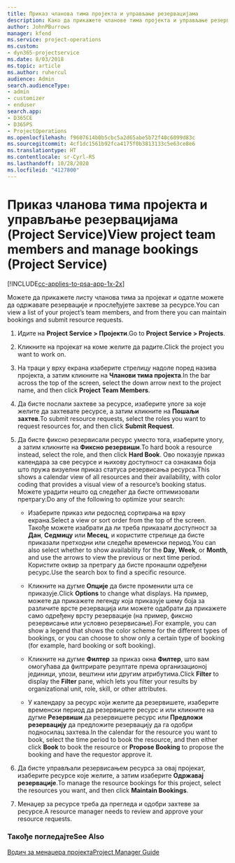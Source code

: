 ```yaml
---
title: Приказ чланова тима пројекта и управљање резервацијама
description: Како да прикажете чланове тима пројекта и управљање резервацијама у програму Project Service
author: JohnPBurrows
manager: kfend
ms.service: project-operations
ms.custom:
- dyn365-projectservice
ms.date: 8/03/2018
ms.topic: article
ms.author: ruhercul
audience: Admin
search.audienceType:
- admin
- customizer
- enduser
search.app:
- D365CE
- D365PS
- ProjectOperations
ms.openlocfilehash: f9607614b0b5cbc5a2d65abe5b72f40c6099d83c
ms.sourcegitcommit: 4cf1dc1561b92fca4175f0b3813133c5e63ce8e6
ms.translationtype: HT
ms.contentlocale: sr-Cyrl-RS
ms.lasthandoff: 10/28/2020
ms.locfileid: "4127800"
---
```

# <a name="view-project-team-members-and-manage-bookings-project-service"></a><span data-ttu-id="e649c-103">Приказ чланова тима пројекта и управљање резервацијама (Project Service)</span><span class="sxs-lookup"><span data-stu-id="e649c-103">View project team members and manage bookings (Project Service)</span></span>

[!INCLUDE[cc-applies-to-psa-app-1x-2x](../includes/cc-applies-to-psa-app-1x-2x.md)]

<span data-ttu-id="e649c-104">Можете да прикажете листу чланова тима за пројекат и одатле можете да одржавате резервације и прослеђујете захтеве за ресурсе.</span><span class="sxs-lookup"><span data-stu-id="e649c-104">You can view a list of your project’s team members, and from there you can maintain bookings and submit resource requests.</span></span>  
  
1.  <span data-ttu-id="e649c-105">Идите на **Project Service > Пројекти**.</span><span class="sxs-lookup"><span data-stu-id="e649c-105">Go to **Project Service > Projects**.</span></span>  
  
2.  <span data-ttu-id="e649c-106">Кликните на пројекат на коме желите да радите.</span><span class="sxs-lookup"><span data-stu-id="e649c-106">Click the project you want to work on.</span></span>  
  
3.  <span data-ttu-id="e649c-107">На траци у врху екрана изаберите стрелицу надоле поред назива пројекта, а затим кликните на **Чланови тима пројекта**.</span><span class="sxs-lookup"><span data-stu-id="e649c-107">In the bar across the top of the screen, select the down arrow next to the project name, and then click **Project Team Members**.</span></span>  
  
4.  <span data-ttu-id="e649c-108">Да бисте послали захтеве за ресурсе, изаберите улоге за које желите да захтевате ресурсе, а затим кликните на **Пошаљи захтев**.</span><span class="sxs-lookup"><span data-stu-id="e649c-108">To submit resource requests, select the roles you want to request resources for, and then click **Submit Request**.</span></span>  
  
5.  <span data-ttu-id="e649c-109">Да бисте фиксно резервисали ресурс уместо тога, изаберите улогу, а затим кликните на **Фиксно резервиши**.</span><span class="sxs-lookup"><span data-stu-id="e649c-109">To hard book a resource instead, select the role, and then click **Hard Book**.</span></span> <span data-ttu-id="e649c-110">Ово показује приказ календара за све ресурсе и њихову доступност са ознакама боја што пружа визуелни приказ статуса резервисања ресурса.</span><span class="sxs-lookup"><span data-stu-id="e649c-110">This shows a calendar view of all resources and their availability, with color coding that provides a visual view of a resource’s booking status.</span></span> <span data-ttu-id="e649c-111">Можете урадити нешто од следећег да бисте оптимизовали претрагу:</span><span class="sxs-lookup"><span data-stu-id="e649c-111">Do any of the following to optimize your search:</span></span>  
  
    -   <span data-ttu-id="e649c-112">Изаберите приказ или редослед сортирања на врху екрана.</span><span class="sxs-lookup"><span data-stu-id="e649c-112">Select a view or sort order from the top of the screen.</span></span> <span data-ttu-id="e649c-113">Такође можете изабрати да ли треба приказати доступност за **Дан**, **Седмицу** или **Месец**, и користите стрелице да бисте приказали претходни или следећи временски период.</span><span class="sxs-lookup"><span data-stu-id="e649c-113">You can also select whether to show availability for the **Day**, **Week**, or **Month**, and use the arrows to view the previous or next time period.</span></span> <span data-ttu-id="e649c-114">Користите оквир за претрагу да бисте пронашли одређени ресурс.</span><span class="sxs-lookup"><span data-stu-id="e649c-114">Use the search box to find a specific resource.</span></span>  
  
    -   <span data-ttu-id="e649c-115">Кликните на дугме **Опције** да бисте променили шта се приказује.</span><span class="sxs-lookup"><span data-stu-id="e649c-115">Click **Options** to change what displays.</span></span> <span data-ttu-id="e649c-116">На пример, можете да прикажете легенду која приказује шему боја за различите врсте резервација или можете одабрати да прикажете само одређену врсту резервације (на пример, фиксно резервисање или условно резервисање).</span><span class="sxs-lookup"><span data-stu-id="e649c-116">For example, you can show a legend that shows the color scheme for the different types of bookings, or you can choose to show only a certain type of booking (for example, hard booking or soft booking).</span></span>  
  
    -   <span data-ttu-id="e649c-117">Кликните на дугме **Филтер** за приказ окна **Филтер**, што вам омогућава да филтрирате резултате према организационој јединици, улози, вештини или другим атрибутима.</span><span class="sxs-lookup"><span data-stu-id="e649c-117">Click **Filter** to display the **Filter** pane, which lets you filter your results by organizational unit, role, skill, or other attributes.</span></span>  
  
    -   <span data-ttu-id="e649c-118">У календару за ресурс који желите да резервишете, изаберите временски период да резервишете ресурс и или кликните на дугме **Резервиши** да резервишете ресурс или **Предложи резервацију** да предложите резервацију да га одобри подносилац захтева.</span><span class="sxs-lookup"><span data-stu-id="e649c-118">In the calendar for the resource you want to book, select the time period to book the resource, and then either click **Book** to book the resource or **Propose Booking** to propose the booking and have the requestor approve it.</span></span>  
  
6.  <span data-ttu-id="e649c-119">Да бисте управљали резервисањем ресурса за овај пројекат, изаберите ресурсе које желите, а затим изаберите **Одржавај резервације**.</span><span class="sxs-lookup"><span data-stu-id="e649c-119">To manage the resource bookings for this project, select the resources you want, and then click **Maintain Bookings**.</span></span>  
  
7.  <span data-ttu-id="e649c-120">Менаџер за ресурсе треба да прегледа и одобри захтеве за ресурсе.</span><span class="sxs-lookup"><span data-stu-id="e649c-120">A resource manager needs to review and approve your resource requests.</span></span>  
  
### <a name="see-also"></a><span data-ttu-id="e649c-121">Такође погледајте</span><span class="sxs-lookup"><span data-stu-id="e649c-121">See Also</span></span>  
 [<span data-ttu-id="e649c-122">Водич за менаџера пројекта</span><span class="sxs-lookup"><span data-stu-id="e649c-122">Project Manager Guide</span></span>](../psa/project-manager-guide.md)

